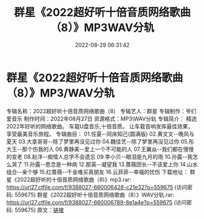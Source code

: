 ﻿---
title: 群星《2022超好听十倍音质网络歌曲（8）》MP3WAV分轨
date: 2022-08-29 06:31:42
categories: WAV车载音乐、镜像
tags: 华语中文
---
# 群星《2022超好听十倍音质网络歌曲（8）》MP3/WAV分轨

专辑名称：2022超好听十倍音质网络歌曲（8）
专辑艺人：群星
专辑制作：爷们爱音乐
制作时间：2022年08月27日
资源格式：MP3\WAV分轨
专辑简介：
精选2022年好听的网络歌曲。
车载U盘音乐,十倍音质。
让车载音响发挥最佳效果，享受最美音乐旅程。
专辑曲目：
01.任夏--同床知己(圆满版)
02.黄文文--晚风与夏天
03.大拿哥哥--除了梦里再没见过你
04.魏佳艺--除了梦里再没见过你
05.彤大王--那个伤我的人
06.黄静美--爱上一个不可能的人
07.王翼焱--我们都在慢慢的变老
08.赵洋--痴情人总学不会遗忘
09.李小贝--眼泪是九月的雨
10.孙露--我怎么哭了
11.孙露--思念是一种病
12.那英--凝望我
13.蔷薇团长--不该爱上你
14.山水组合--亲个够
15.红蔷薇--千金难买真朋友
16.云菲菲--幸福的忧伤
下载地址：
群星《2022超好听的十倍音质网络歌曲（8)》mp3.rar: https://url27.ctfile.com/f/9388027-660006428-c21e32?p=559675
(访问密码: 559675)
群星《2022超好听十倍音质网络歌曲（8）》WAV分轨.rar: https://url27.ctfile.com/f/9388027-660006789-8e1a4e?p=559675
(访问密码: 559675)
原文：[链接](https://blog.sina.com.cn/s/blog_1647c7e7601030z3s.html)